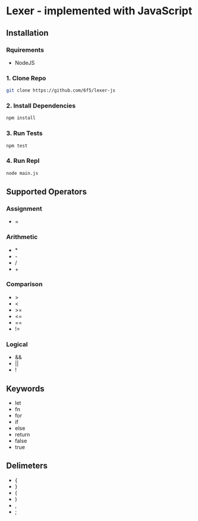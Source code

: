 # Lexer - implemented with JavaScript

## Installation

### Rquirements
- NodeJS

### 1. Clone Repo
```sh
git clone https://github.com/6f5/lexer-js
```

### 2. Install Dependencies
```sh
npm install
```

### 3. Run Tests
```sh
npm test
```

### 4. Run Repl
```sh
node main.js
```

## Supported Operators

### Assignment
- =

### Arithmetic

- \*
- \-
- \/
- \+

### Comparison

- \>
- <
- \>=
- <=
- ==
- !=

### Logical

- &&
- ||
- !

## Keywords

- let
- fn
- for
- if
- else
- return
- false
- true

## Delimeters

- {
- }
- \(
- )
- ,
- ;
